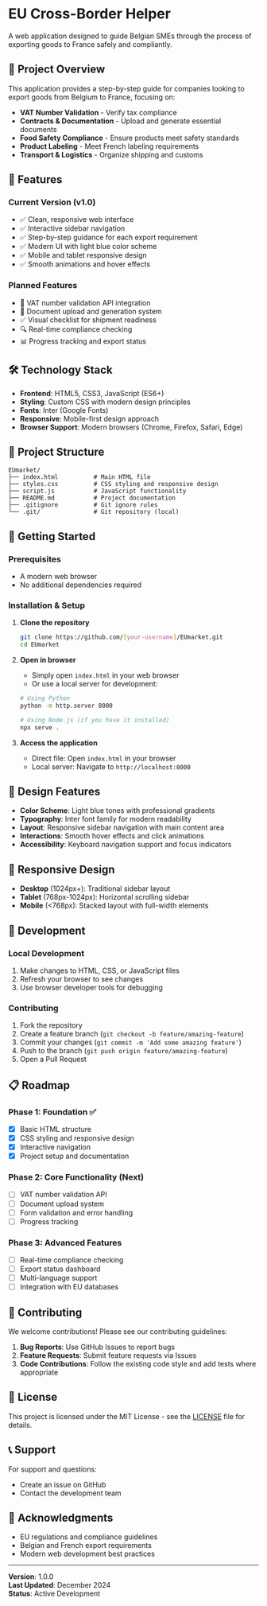 # EU Cross-Border Helper

A web application designed to guide Belgian SMEs through the process of exporting goods to France safely and compliantly.

## 🎯 Project Overview

This application provides a step-by-step guide for companies looking to export goods from Belgium to France, focusing on:

- **VAT Number Validation** - Verify tax compliance
- **Contracts & Documentation** - Upload and generate essential documents
- **Food Safety Compliance** - Ensure products meet safety standards
- **Product Labeling** - Meet French labeling requirements
- **Transport & Logistics** - Organize shipping and customs

## 🚀 Features

### Current Version (v1.0)
- ✅ Clean, responsive web interface
- ✅ Interactive sidebar navigation
- ✅ Step-by-step guidance for each export requirement
- ✅ Modern UI with light blue color scheme
- ✅ Mobile and tablet responsive design
- ✅ Smooth animations and hover effects

### Planned Features
- 🔄 VAT number validation API integration
- 📄 Document upload and generation system
- ✅ Visual checklist for shipment readiness
- 🔍 Real-time compliance checking
- 📊 Progress tracking and export status

## 🛠️ Technology Stack

- **Frontend**: HTML5, CSS3, JavaScript (ES6+)
- **Styling**: Custom CSS with modern design principles
- **Fonts**: Inter (Google Fonts)
- **Responsive**: Mobile-first design approach
- **Browser Support**: Modern browsers (Chrome, Firefox, Safari, Edge)

## 📁 Project Structure

```
EUmarket/
├── index.html          # Main HTML file
├── styles.css          # CSS styling and responsive design
├── script.js           # JavaScript functionality
├── README.md           # Project documentation
├── .gitignore          # Git ignore rules
└── .git/               # Git repository (local)
```

## 🚀 Getting Started

### Prerequisites
- A modern web browser
- No additional dependencies required

### Installation & Setup

1. **Clone the repository**
   ```bash
   git clone https://github.com/[your-username]/EUmarket.git
   cd EUmarket
   ```

2. **Open in browser**
   - Simply open `index.html` in your web browser
   - Or use a local server for development:
   ```bash
   # Using Python
   python -m http.server 8000
   
   # Using Node.js (if you have it installed)
   npx serve .
   ```

3. **Access the application**
   - Direct file: Open `index.html` in your browser
   - Local server: Navigate to `http://localhost:8000`

## 🎨 Design Features

- **Color Scheme**: Light blue tones with professional gradients
- **Typography**: Inter font family for modern readability
- **Layout**: Responsive sidebar navigation with main content area
- **Interactions**: Smooth hover effects and click animations
- **Accessibility**: Keyboard navigation support and focus indicators

## 📱 Responsive Design

- **Desktop** (1024px+): Traditional sidebar layout
- **Tablet** (768px-1024px): Horizontal scrolling sidebar
- **Mobile** (<768px): Stacked layout with full-width elements

## 🔧 Development

### Local Development
1. Make changes to HTML, CSS, or JavaScript files
2. Refresh your browser to see changes
3. Use browser developer tools for debugging

### Contributing
1. Fork the repository
2. Create a feature branch (`git checkout -b feature/amazing-feature`)
3. Commit your changes (`git commit -m 'Add some amazing feature'`)
4. Push to the branch (`git push origin feature/amazing-feature`)
5. Open a Pull Request

## 📋 Roadmap

### Phase 1: Foundation ✅
- [x] Basic HTML structure
- [x] CSS styling and responsive design
- [x] Interactive navigation
- [x] Project setup and documentation

### Phase 2: Core Functionality (Next)
- [ ] VAT number validation API
- [ ] Document upload system
- [ ] Form validation and error handling
- [ ] Progress tracking

### Phase 3: Advanced Features
- [ ] Real-time compliance checking
- [ ] Export status dashboard
- [ ] Multi-language support
- [ ] Integration with EU databases

## 🤝 Contributing

We welcome contributions! Please see our contributing guidelines:

1. **Bug Reports**: Use GitHub Issues to report bugs
2. **Feature Requests**: Submit feature requests via Issues
3. **Code Contributions**: Follow the existing code style and add tests where appropriate

## 📄 License

This project is licensed under the MIT License - see the [LICENSE](LICENSE) file for details.

## 📞 Support

For support and questions:
- Create an issue on GitHub
- Contact the development team

## 🙏 Acknowledgments

- EU regulations and compliance guidelines
- Belgian and French export requirements
- Modern web development best practices

---

**Version**: 1.0.0  
**Last Updated**: December 2024  
**Status**: Active Development

